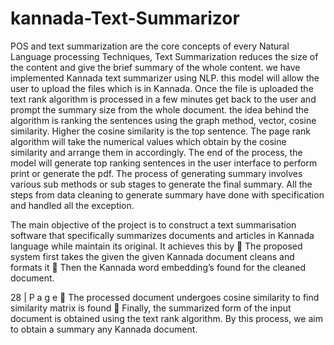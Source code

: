 # kannada-Text-Summarizor
POS and text summarization are the core concepts of every Natural Language
processing Techniques, Text Summarization reduces the size of the content and give the
brief summary of the whole content. we have implemented Kannada text summarizer
using NLP. this model will allow the user to upload the files which is in Kannada. Once
the file is uploaded the text rank algorithm is processed in a few minutes get back to the
user and prompt the summary size from the whole document. the idea behind the
algorithm is ranking the sentences using the graph method, vector, cosine similarity.
Higher the cosine similarity is the top sentence. The page rank algorithm will take the
numerical values which obtain by the cosine similarity and arrange them in accordingly.
The end of the process, the model will generate top ranking sentences in the user
interface to perform print or generate the pdf. The process of generating summary
involves various sub methods or sub stages to generate the final summary. All the steps
from data cleaning to generate summary have done with specification and handled all the
exception.


The main objective of the project is to construct a text summarisation software that
specifically summarizes documents and articles in Kannada language while maintain its
original. It achieves this by
 The proposed system first takes the given the given Kannada document cleans
and formats it
 Then the Kannada word embedding’s found for the cleaned document.

28 | P a g
e
 The processed document undergoes cosine similarity to find similarity matrix is
found
 Finally, the summarized form of the input document is obtained using the text
rank algorithm.
By this process, we aim to obtain a summary any Kannada document.
